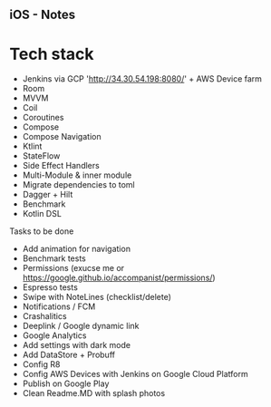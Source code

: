 ## iOS - Notes

# Tech stack

* Jenkins via GCP  'http://34.30.54.198:8080/' + AWS Device farm
* Room
* MVVM
* Coil
* Coroutines
* Compose
* Compose Navigation
* Ktlint
* StateFlow
* Side Effect Handlers
* Multi-Module & inner module
* Migrate dependencies to toml
* Dagger + Hilt
* Benchmark
* Kotlin DSL

Tasks to be done

* Add animation for navigation
* Benchmark tests
* Permissions (exucse me or https://google.github.io/accompanist/permissions/)
* Espresso tests
* Swipe with NoteLines  (checklist/delete)
* Notifications / FCM
* Crashalitics
* Deeplink / Google dynamic link
* Google Analytics
* Add settings with dark mode
* Add DataStore + Probuff
* Config R8
* Config AWS Devices with Jenkins on Google Cloud Platform
* Publish on Google Play
* Clean Readme.MD with splash photos
